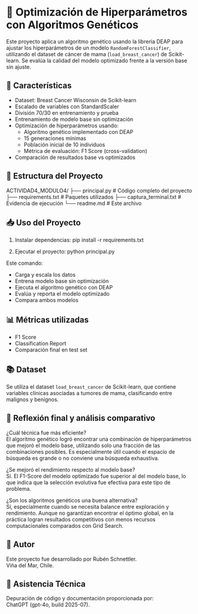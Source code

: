 # 🧬 Optimización de Hiperparámetros con Algoritmos Genéticos

Este proyecto aplica un algoritmo genético usando la librería DEAP para ajustar los hiperparámetros de un modelo `RandomForestClassifier`, utilizando el dataset de cáncer de mama (`load_breast_cancer`) de Scikit-learn. Se evalúa la calidad del modelo optimizado frente a la versión base sin ajuste.

## 🚀 Características

- Dataset: Breast Cancer Wisconsin de Scikit-learn
- Escalado de variables con StandardScaler
- División 70/30 en entrenamiento y prueba
- Entrenamiento de modelo base sin optimización
- Optimización de hiperparámetros usando:
  - Algoritmo genético implementado con DEAP
  - 15 generaciones mínimas
  - Población inicial de 10 individuos
  - Métrica de evaluación: F1 Score (cross-validation)
- Comparación de resultados base vs optimizados

## 📂 Estructura del Proyecto

ACTIVIDAD4_MODULO4/
├── principal.py               # Código completo del proyecto
├── requirements.txt           # Paquetes utilizados
├── captura_terminal.txt       # Evidencia de ejecución
└── readme.md                  # Este archivo

## 📥 Uso del Proyecto

1. Instalar dependencias:
pip install -r requirements.txt

2. Ejecutar el proyecto:
python principal.py

Este comando:
- Carga y escala los datos
- Entrena modelo base sin optimización
- Ejecuta el algoritmo genético con DEAP
- Evalúa y reporta el modelo optimizado
- Compara ambos modelos

## 📊 Métricas utilizadas

- F1 Score
- Classification Report
- Comparación final en test set

## 📚 Dataset

Se utiliza el dataset `load_breast_cancer` de Scikit-learn, que contiene variables clínicas asociadas a tumores de mama, clasificando entre malignos y benignos.

## 🤔 Reflexión final y análisis comparativo

¿Cuál técnica fue más eficiente?  
El algoritmo genético logró encontrar una combinación de hiperparámetros que mejoró el modelo base, utilizando solo una fracción de las combinaciones posibles. Es especialmente útil cuando el espacio de búsqueda es grande o no conviene una búsqueda exhaustiva.

¿Se mejoró el rendimiento respecto al modelo base?  
Sí. El F1-Score del modelo optimizado fue superior al del modelo base, lo que indica que la selección evolutiva fue efectiva para este tipo de problema.

¿Son los algoritmos genéticos una buena alternativa?  
Sí, especialmente cuando se necesita balance entre exploración y rendimiento. Aunque no garantizan encontrar el óptimo global, en la práctica logran resultados competitivos con menos recursos computacionales comparados con Grid Search.

## 👤 Autor

Este proyecto fue desarrollado por Rubén Schnettler.  
Viña del Mar, Chile.

## 🤖 Asistencia Técnica

Depuración de código y documentación proporcionada por:  
ChatGPT (gpt-4o, build 2025-07).